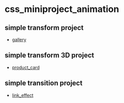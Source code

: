 # css_miniproject_animation

## simple transform project

- [gallery](https://github.com/dark-noob830/css_miniproject_animation/tree/main/image_gallery)


## simple transform 3D project

- [product_card](https://github.com/dark-noob830/css_miniproject_animation/tree/main/product_card)

## simple transition project

- [link_effect](https://github.com/dark-noob830/css_miniproject_animation/tree/main/link_effect)